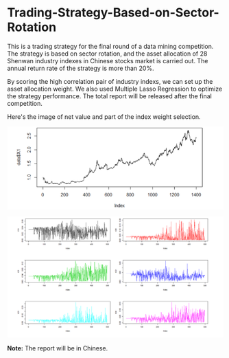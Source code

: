 # Trading-Strategy-Based-on-Sector-Rotation

This is a trading strategy for the final round of a data mining competition. The strategy is based on sector rotation, and the asset allocation of 28 Shenwan industry indexes in Chinese stocks market is carried out. The annual return rate of the strategy is more than 20%.

By scoring the high correlation pair of industry indexs, we can set up the asset allocation  weight. We also used Multiple Lasso Regression to optimize the strategy performance. The total report will be released after the final competition. 

Here's the image of net value and part of the index weight selection.

![image](https://github.com/fby1997/Trading-Strategy-Based-on-Sector-Rotation/blob/master/net_value.png)

![image](https://github.com/fby1997/Trading-Strategy-Based-on-Sector-Rotation/blob/master/index_weight.png)


**Note:** The report will be in Chinese. 
